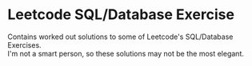 # Leetcode SQL/Database Exercise
Contains worked out solutions to some of Leetcode's SQL/Database Exercises.
<br/> I'm not a smart person, so these solutions may not be the most elegant. 
